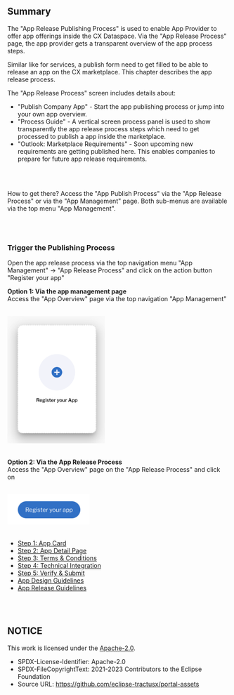 ## Summary

The "App Release Publishing Process" is used to enable App Provider to offer app offerings inside the CX Dataspace.
Via the "App Release Process" page, the app provider gets a transparent overview of the app process steps.

Similar like for services, a publish form need to get filled to be able to release an app on the CX marketplace.
This chapter describes the app release process.

The "App Release Process" screen includes details about:

- "Publish Company App" - Start the app publishing process or jump into your own app overview.
- "Process Guide" - A vertical screen process panel is used to show transparently the app release process steps which need to get processed to publish a app inside the marketplace.
- "Outlook: Marketplace Requirements" - Soon upcoming new requirements are getting published here. This enables companies to prepare for future app release requirements.

<br>
<br>

How to get there?
Access the "App Publish Process" via the "App Release Process" or via the "App Management" page. Both sub-menus are available via the top menu "App Management".

<br>
<br>

### Trigger the Publishing Process

Open the app release process via the top navigation menu "App Management" -> "App Release Process" and click on the action button "Register your app"

<strong> Option 1: Via the app management page </strong>
<br>
Access the "App Overview" page via the top navigation "App Management"
<br>
<br>

<img width="222" alt="image" src="/docs/static/register-app.png">

<br>
<br>

<strong> Option 2: Via the App Release Process </strong>
<br>
Access the "App Overview" page on the "App Release Process"
and click on
<br>
<br>

<img width="187" alt="image" src="/docs/static/register-app-button.png">

<br>
<br>

- [Step 1: App Card](./01.%20App%20Card.md)
- [Step 2: App Detail Page](./02.%20App%20Detail%20Page.md)
- [Step 3: Terms & Conditions](./03.Terms%26Conditions.md)
- [Step 4: Technical Integration](./04.Technical%20Integration.md)
- [Step 5: Verify & Submit](./05.Verify%20%26%20Submit.md)
- [App Design Guidelines](./App-Design_guidelines.md)
- [App Release Guidelines](./App-Release_guidelines.md)

<br>
<br>

## NOTICE

This work is licensed under the [Apache-2.0](https://www.apache.org/licenses/LICENSE-2.0).

- SPDX-License-Identifier: Apache-2.0
- SPDX-FileCopyrightText: 2021-2023 Contributors to the Eclipse Foundation
- Source URL: https://github.com/eclipse-tractusx/portal-assets
